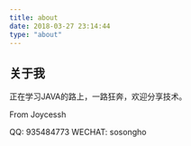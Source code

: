 ```yaml
---
title: about
date: 2018-03-27 23:14:44
type: "about"
---
```


## 关于我

正在学习JAVA的路上，一路狂奔，欢迎分享技术。

From Joycessh

QQ: 935484773
WECHAT: sosongho
